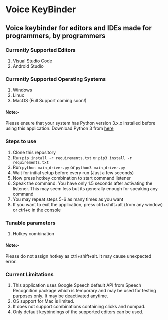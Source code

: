 # Voice KeyBinder

## Voice keybinder for editors and IDEs made for programmers, by programmers

### Currently Supported Editors
1. Visual Studio Code
2. Android Studio

### Currently Supported Operating Systems
1. Windows
2. Linux
3. MacOS (Full Support coming soon!)

#### Note:-
Please ensure that your system has Python version 3.x.x installed before using this application. Download Python 3 from [here](https://www.python.org/downloads/)

### Steps to use
1. Clone this repository
2. Run ```pip install -r requirements.txt``` or ```pip3 install -r requirements.txt```
3. Run ```python main_driver.py``` or ```python3 main_driver.py```
4. Wait for initial setup before every run (Just a few seconds)
5. Now press hotkey combination to start command listener
6. Speak the command. You have only 1.5 seconds after activating the listener. This may seem less but its generally enough for speaking any command
7. You may repeat steps 5-6 as many times as you want
8. If you want to exit the application, press ctrl+shift+alt (from any window) or ctrl+c in the console

### Tunable parameters
1. Hotkey combination

#### Note:-
Please do not assign hotkey as ctrl+shift+alt. It may cause unexpected error.

### Current Limitations
1. This application uses Google Speech default API from Speech Recognition package which is temporary and may be used for testing purposes only. It may be deactivated anytime.
2. OS support for Mac is limited.
3. It does not support combinations containing clicks and numpad.
4. Only default keybindings of the supported editors can be used.
